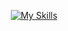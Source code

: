 <p align="center">
  <a href="https://skillicons.dev">
    <img src="https://skillicons.dev/icons?i=html,css,tailwind,js,ts,react,firebase,mongo,nodejs,express,git,github" alt="My Skills" />
  </a>
</p>

